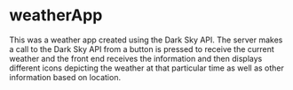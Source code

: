 # weatherApp
This was a weather app created using the Dark Sky API. The server makes a call to the Dark Sky API from a button is pressed to receive the current weather and the front end receives the information and then displays different icons depicting the weather at that particular time as well as other information based on location. 
